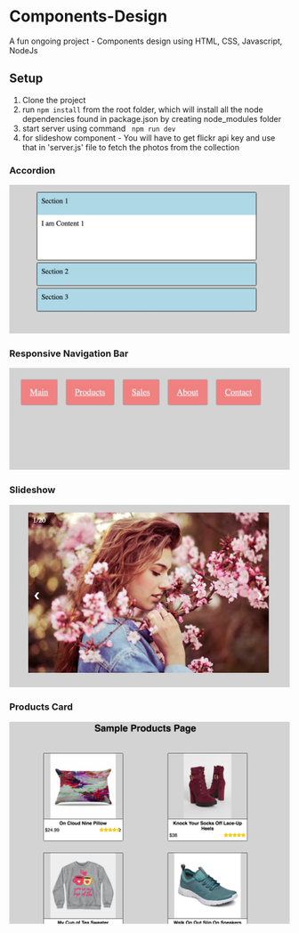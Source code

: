 # Components-Design
A fun ongoing project - Components design using HTML, CSS, Javascript, NodeJs 

## Setup
1. Clone the project
2. run ```npm install``` from the root folder, which will install all the node dependencies found in package.json by creating node_modules folder
3. start server using command ``` npm run dev```
4. for slideshow component - You will have to get flickr api key and use that in 'server.js' file to fetch the photos from the collection

### Accordion 
![Image of Accordion](src/images/accordion_img.jpeg)

### Responsive Navigation Bar
![Image of Navbar](src/images/navbar_img.jpeg)

### Slideshow 
![Image of slideshow](src/images/slideshow_img.jpeg)

### Products Card
![Image_of_card](src/images/product_img.jpeg)
